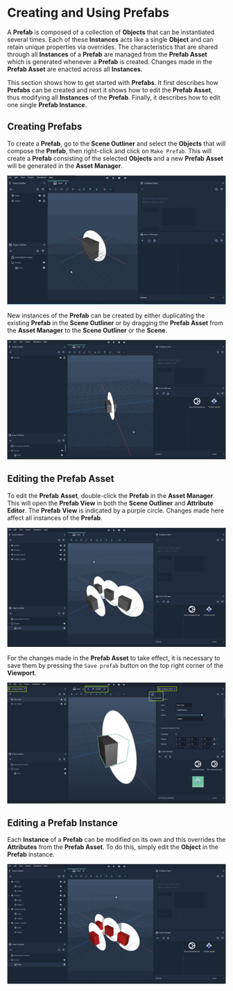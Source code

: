 # Creating and Using Prefabs

A **Prefab** is composed of a collection of **Objects** that can be instantiated several times. Each of these **Instances** acts like a single **Object** and can retain unique properties via overrides. The characteristics that are shared through all **Instances** of a **Prefab** are managed from the **Prefab Asset** which is generated whenever a **Prefab** is created. Changes made in the **Prefab Asset** are enacted across all **Instances**.

This section shows how to get started with **Prefabs**. It first describes how **Prefabs** can be created and next it shows how to edit the **Prefab Asset**, thus modifying all **Instances** of the **Prefab**. Finally, it describes how to edit one single **Prefab Instance**.

## Creating Prefabs

To create a **Prefab**, go to the **Scene Outliner** and select the **Objects** that will compose the **Prefab**, then right-click and click on `Make Prefab`. This will create a **Prefab** consisting of the selected **Objects** and a new **Prefab** **Asset** will be generated in the **Asset Manager**.

![Creating a **Prefab**.](../../.gitbook/assets/prefabs1_3.gif)

New instances of the **Prefab** can be created by either duplicating the existing **Prefab** in the **Scene Outliner** or by dragging the **Prefab Asset** from the **Asset Manager** to the **Scene Outliner** or the **Scene**.

![Creating new instances of a **Prefab**.](../../.gitbook/assets/dupliprefabs_3.gif)

## Editing the Prefab Asset

To edit the **Prefab** **Asset**, double-click the **Prefab** in the **Asset Manager**. This will open the **Prefab View** in both the **Scene Outliner** and **Attribute Editor**. The **Prefab** **View** is indicated by a purple circle. Changes made here affect all instances of the **Prefab**. 

![Editing the master **Prefab**.](../../.gitbook/assets/editmasterprefab_3.gif)

For the changes made in the **Prefab Asset** to take effect, it is necessary to save them by pressing the `Save prefab` button on the top right corner of the **Viewport**.

![**Prefab** view.](../../.gitbook/assets/prefab-view2.png)

## Editing a Prefab Instance

Each **Instance** of a **Prefab** can be modified on its own and this overrides the **Attributes** from the **Prefab Asset**. To do this, simply edit the **Object** in the **Prefab** instance.

![Prefab instance override.](../../.gitbook/assets/prefabinstanceoverride_3.gif) 